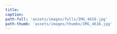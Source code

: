 ```yaml
---
title:
caption:
path-full: 'assets/images/fulls/IMG_4616.jpg'
path-thumb: 'assets/images/thumbs/IMG_4616.jpg'
---
```


